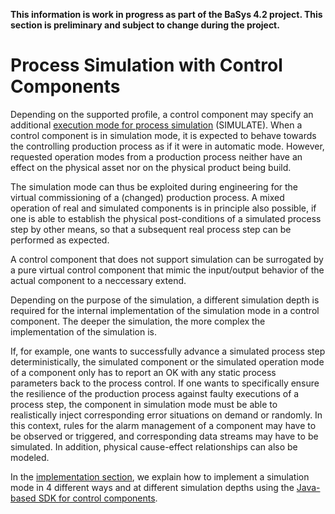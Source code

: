 **This information is work in progress as part of the BaSys 4.2 project. This section is preliminary and subject to change during the project.**

# Process Simulation with Control Components
Depending on the supported profile, a control component may specify an additional [execution mode for process simulation](./API/controlcomponentprofiles.md) (SIMULATE). When a control component is in simulation mode, it is expected to behave towards the controlling production process as if it were in automatic mode. However, requested operation modes from a production process neither have an effect on the physical asset nor on the physical product being build.

The simulation mode can thus be exploited during engineering for the virtual commissioning of a (changed) production process. A mixed operation of real and simulated components is in principle also possible, if one is able to establish the physical post-conditions of a simulated process step by other means, so that a subsequent real process step can be performed as expected.

A control component that does not support simulation can be surrogated by a pure virtual control component that mimic the input/output behavior of the actual component to a neccessary extend.

Depending on the purpose of the simulation, a different simulation depth is required for the internal implementation of the simulation mode in a control component. The deeper the simulation, the more complex the implementation of the simulation is.

If, for example, one wants to successfully advance a simulated process step deterministically, the simulated component or the simulated operation mode of a component only has to report an OK with any static process parameters back to the process control. If one wants to specifically ensure the resilience of the production process against faulty executions of a process step, the component in simulation mode must be able to realistically inject corresponding error situations on demand or randomly. In this context, rules for the alarm management of a component may have to be observed or triggered, and corresponding data streams may have to be simulated. In addition, physical cause-effect relationships can also be modeled.

In the [implementation section](./implementation/controlcomponentsimulation.md), we explain how to implement a simulation mode in 4 different ways and at different simulation depths using the [Java-based SDK for control components](https://github.com/dfkibasys/control-component).